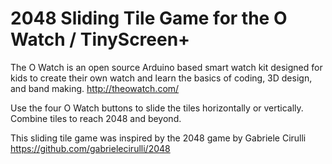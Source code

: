 # 2048 Sliding Tile Game for the O Watch / TinyScreen+

The O Watch is an open source Arduino based smart watch kit designed for kids to create their own watch and learn the basics of coding, 3D design, and band making. http://theowatch.com/

Use the four O Watch buttons to slide the tiles horizontally or vertically. 
Combine tiles to reach 2048 and beyond.

This sliding tile game was inspired by the 2048 game by Gabriele Cirulli 
https://github.com/gabrielecirulli/2048
